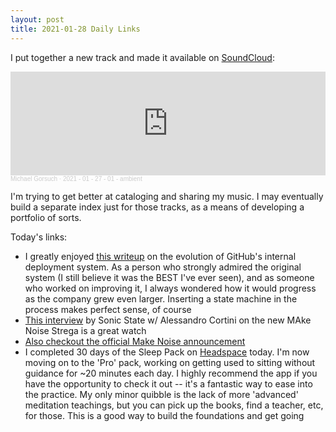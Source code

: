 ```yaml
---
layout: post
title: 2021-01-28 Daily Links
---
```


I put together a new track and made it available on [SoundCloud](https://soundcloud.com/gorsuch/2021-01-27-01a/):

<iframe width="100%" height="166" scrolling="no" frameborder="no" allow="autoplay" src="https://w.soundcloud.com/player/?url=https%3A//api.soundcloud.com/tracks/974532526&color=%23ff5500&auto_play=false&hide_related=false&show_comments=true&show_user=true&show_reposts=false&show_teaser=true"></iframe><div style="font-size: 10px; color: #cccccc;line-break: anywhere;word-break: normal;overflow: hidden;white-space: nowrap;text-overflow: ellipsis; font-family: Interstate,Lucida Grande,Lucida Sans Unicode,Lucida Sans,Garuda,Verdana,Tahoma,sans-serif;font-weight: 100;"><a href="https://soundcloud.com/gorsuch" title="Michael Gorsuch" target="_blank" style="color: #cccccc; text-decoration: none;">Michael Gorsuch</a> · <a href="https://soundcloud.com/gorsuch/2021-01-27-01a" title="2021 - 01 - 27 - 01 - ambient" target="_blank" style="color: #cccccc; text-decoration: none;">2021 - 01 - 27 - 01 - ambient</a></div>

I'm trying to get better at cataloging and sharing my music.  I may eventually build a separate index just for those tracks, as a means of developing a portfolio of sorts. 

Today's links:
- I greatly enjoyed [this writeup](https://github.blog/2021-01-25-improving-how-we-deploy-github/) on the evolution of GitHub's internal deployment system.  As a person who strongly admired the original system (I still believe it was the BEST I've ever seen), and as someone who worked on improving it, I always wondered how it would progress as the company grew even larger.  Inserting a state machine in the process makes perfect sense, of course
- [This interview](https://www.youtube.com/watch?v=f-_8tj0REkA) by Sonic State w/ Alessandro Cortini on the new MAke Noise Strega is a great watch
- [Also checkout the official Make Noise announcement](https://www.youtube.com/watch?v=8IBXTMnTBnM)
- I completed 30 days of the Sleep Pack on [Headspace](https://headspace.com/) today.  I'm now moving on to the 'Pro' pack, working on getting used to sitting without guidance for ~20 minutes each day.  I highly recommend the app if you have the opportunity to check it out -- it's a fantastic way to ease into the practice.  My only minor quibble is the lack of more 'advanced' meditation teachings, but you can pick up the books, find a teacher, etc, for those.  This is a good way to build the foundations and get going